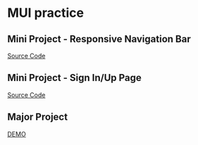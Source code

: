 # MUI practice
## Mini Project - Responsive Navigation Bar
[Source Code](https://github.com/donghun-K/mui-practice/tree/64a3e76d8476e55b1f90a4e17b10ba22ae1c6ff3)
## Mini Project - Sign In/Up Page
[Source Code](https://github.com/donghun-K/mui-practice/tree/9e554aa2be93fca61e40dc5fbace8b74ea31e534)
## Major Project
[DEMO](https://donghun-k.github.io/mui-practice/)
